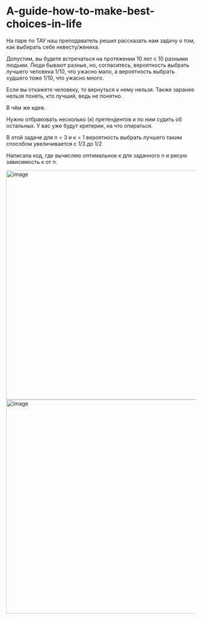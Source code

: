 # A-guide-how-to-make-best-choices-in-life

На паре по ТАУ наш преподаватель решил рассказать нам задачу о том, как выбирать себе невесту/жениха.

Допустим, вы будете встречаться на протяжении 10 лет с 10 разными людьми. Люди бывают разные, но, согласитесь, вероятность выбрать лучшего человека 1/10, что ужасно мало, а вероятность выбрать худшего тоже 1/10, что ужасно много.

Если вы откажете человеку, то вернуться к нему нельзя. Также заранее нельзя понять, кто лучший, ведь не понятно. 


В чём же идея.

Нужно отбраковать несколько (к) претендентов и по ним судить об остальных. У вас уже будут критерии, на что опираться.

В этой задаче для n = 3 и к = 1 вероятность выбрать лучшего таким способом увеличивается с 1/3 до 1/2

Написала код, где вычисляю оптимальное к для заданного n и рисую зависимость к от n.

<img width="797" height="609" alt="image" src="https://github.com/user-attachments/assets/60d92344-b4ae-49e2-a090-d1cef7a1d30b" />

<img width="789" height="568" alt="image" src="https://github.com/user-attachments/assets/a64a4fd2-f028-438b-aa75-e5b5f0043058" />


